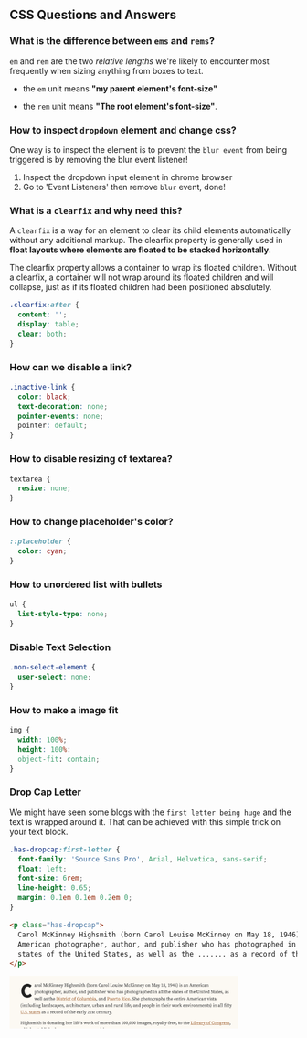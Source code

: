 ## CSS Questions and Answers

### What is the difference between `ems` and `rems`?

`em` and `rem` are the two _relative lengths_ we're likely to encounter most frequently when sizing anything from boxes to text.

- the `em` unit means **"my parent element's font-size"**

- the `rem` unit means **"The root element's font-size"**.

### How to inspect `dropdown` element and change css?

One way is to inspect the element is to prevent the `blur event` from being triggered is by removing the blur event listener!

1. Inspect the dropdown input element in chrome browser
2. Go to 'Event Listeners' then remove `blur` event, done!

### What is a `clearfix` and why need this?

A `clearfix` is a way for an element to clear its child elements automatically without any additional markup. The clearfix property is generally used in **float layouts where elements are floated to be stacked horizontally**.

The clearfix property allows a container to wrap its floated children. Without a clearfix, a container will not wrap around its floated children and will collapse, just as if its floated children had been positioned absolutely.

```css
.clearfix:after {
  content: '';
  display: table;
  clear: both;
}
```

### How can we disable a link?

```css
.inactive-link {
  color: black;
  text-decoration: none;
  pointer-events: none;
  pointer: default;
}
```

### How to disable resizing of textarea?

```css
textarea {
  resize: none;
}
```

### How to change placeholder's color?

```css
::placeholder {
  color: cyan;
}
```

### How to unordered list with bullets

```css
ul {
  list-style-type: none;
}
```

### Disable Text Selection

```css
.non-select-element {
  user-select: none;
}
```

### How to make a image fit

```css
img {
  width: 100%;
  height: 100%:
  object-fit: contain;
}
```

### Drop Cap Letter

We might have seen some blogs with the `first letter being huge` and the text is wrapped around it. That can be achieved with this simple trick on your text block.

```css
.has-dropcap:first-letter {
  font-family: 'Source Sans Pro', Arial, Helvetica, sans-serif;
  float: left;
  font-size: 6rem;
  line-height: 0.65;
  margin: 0.1em 0.1em 0.2em 0;
}
```

```html
<p class="has-dropcap">
  Carol McKinney Highsmith (born Carol Louise McKinney on May 18, 1946) is an
  American photographer, author, and publisher who has photographed in all the
  states of the United States, as well as the ....... as a record of the early 21st century.
</p>
```

<img src="../images/css-drop-cap-letter.png" alt="drop-cap-letter" width="400px"/>
